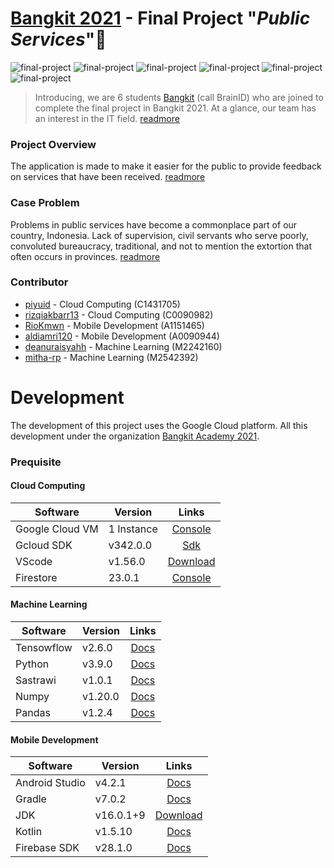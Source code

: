 # [Bangkit 2021](https://bangkit.academy "Bangkit Site") -  Final Project "*Public Services*"🤵

![final-project](https://img.shields.io/github/forks/piyuid/final-project) ![final-project](https://img.shields.io/github/stars/piyuid/final-project) ![final-project](https://img.shields.io/github/license/piyuid/final-project) ![final-project](https://img.shields.io/github/contributors/piyuid/final-project?style=social) ![final-project](https://img.shields.io/github/v/release/piyuid/final-project?color=red&include_prereleases&logo=red) ![final-project](https://img.shields.io/github/last-commit/piyuid/final-project/main?style=social)

> Introducing, we are 6 students [Bangkit](https://bangkit.academy "Bangkit Site") (call BrainID) who are joined to complete the final project in Bangkit 2021. At a glance, our team has an interest in the IT field. [readmore](https://github.com/piyuid/final-project/wiki/Project-Overview#greetings-from-brainid)

### Project Overview

The application is made to make it easier for the public to provide feedback on services that have been received. [readmore](https://github.com/piyuid/final-project/wiki/Project-Overview#project-overview)

### Case Problem

Problems in public services have become a commonplace part of our country, Indonesia. Lack of supervision, civil servants who serve poorly, convoluted bureaucracy, traditional, and not to mention the extortion that often occurs in provinces. [readmore](https://github.com/piyuid/final-project/wiki/Project-Overview#case-problem)

### Contributor

- [piyuid](https://github.com/piyuid) - Cloud Computing (C1431705)
- [rizqiakbarr13](https://github.com/rizqiakbarr13) - Cloud Computing (C0090982)
- [RioKmwn](https://github.com/Riokmwn) - Mobile Development (A1151465)
- [aldiamri120](https://github.com/aldiamri120) - Mobile Development (A0090944)
- [deanuraisyahh](https://github.com/deanuraisyahh) - Machine Learning (M2242160)
- [mitha-rp](https://github.com/mitha-rp) - Machine Learning (M2542392)

# Development

The development of this project uses the Google Cloud platform. All this development under the organization [Bangkit Academy 2021](https://bangkit.academy/).

### Prequisite

#### Cloud Computing

| Software  | Version | Links |
| ------------- | ------------- | :-------------: |
| Google Cloud VM  | 1 Instance  | [Console](https://console.cloud.google.com/) |
| Gcloud SDK  | v342.0.0  | [Sdk](https://cloud.google.com/sdk/docs/install) |
| VScode  | v1.56.0  | [Download](https://code.visualstudio.com/) |
| Firestore  | 23.0.1  | [Console](https://cloud.google.com/firestore/) |

#### Machine Learning

| Software  | Version | Links |
| ------------- | ------------- | :-------------: |
| Tensowflow  | v2.6.0  | [Docs](https://www.tensorflow.org/lite/guide/model_maker) |
| Python  | v3.9.0  | [Docs](https://www.tensorflow.org/lite/guide/model_maker) |
| Sastrawi  | v1.0.1  | [Docs](https://pypi.org/project/Sastrawi/) |
| Numpy  | v1.20.0  | [Docs](https://numpy.org/doc/stable/) |
| Pandas  | v1.2.4  | [Docs](https://numpy.org/doc/stable/) |


#### Mobile Development

| Software  | Version | Links |
| ------------- | ------------- | :-------------: |
| Android Studio  | v4.2.1  | [Docs](https://developer.android.com/studio/releases) |
| Gradle  | v7.0.2  | [Docs](https://gradle.org/releases/) |
| JDK  | v16.0.1+9  | [Download](https://www.azul.com/downloads/) |
| Kotlin  | v1.5.10  | [Docs](https://kotlinlang.org/releases.html) |
| Firebase SDK  | v28.1.0  | [Docs](https://firebase.google.com/support/release-notes/android#kotlin+ktx) |
